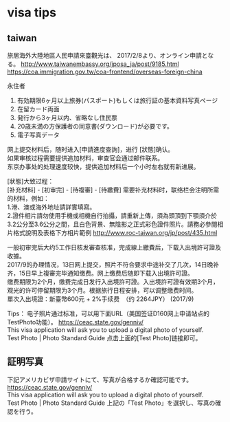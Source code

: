 visa tips
===

## taiwan

旅居海外大陸地區人民申請來臺觀光は、
2017/2/8より、オンライン申請となる。
http://www.taiwanembassy.org/jposa_ja/post/9185.html
https://coa.immigration.gov.tw/coa-frontend/overseas-foreign-china

永住者
1. 有効期限6ヶ月以上旅券(パスポート)もしくは旅行証の基本資料写真ページ
2. 在留カード両面
3. 発行から3ヶ月以内、省略なし住民票
4. 20歳未満の方保護者の同意書(ダウンロード)が必要です。
5. 電子写真データ

网上提交材料后，随时进入[申請進度查詢]，进行 [狀態]确认。  
如果审核过程需要提供追加材料，审查官会通过邮件联系。  
东京办事处的处理速度较快，提供追加材料后一个小时左右就有新进展。

 [狀態]大致过程：  
 [补充材料] - [初审完] - [待複審]  - [待繳費]
需要补充材料时，联络栏会注明所需的材料，例如：  
1.港、澳或海外地址請詳實填寫。   
2.證件相片請勿使用手機或相機自行拍攝，請重新上傳，須為頭頂到下顎須介於3.2公分至3.6公分之間，且白色背景、無陰影之正式彩色證件照片。請務必參閱相片格式說明及表格下方相片範例 http://www.roc-taiwan.org/jp/post/435.html

一般初审完后大约5工作日核发審查核准，完成線上繳費后，下载入出境許可證及收據。  
2017/9的办理情况，13日网上提交，照片不符合要求中途补交了几次，14日晚补齐，15日早上複審完毕通知缴费。网上缴费后随即下载入出境許可證。  
缴费期限为2个月，缴费完成日发行入出境許可證。入出境許可證有效期3个月，观光的许可停留期限为3个月。根据旅行日程安排，可以调整缴费时间。  
單次入出境證：新臺幣600元 + 2%手续费　（约 2264JPY）  (2017/9)

Tips：
电子照片通过标准，可以用下面URL（美国签证D160网上申请站点的TestPhoto功能）。
https://ceac.state.gov/genniv/  
This visa application will ask you to upload a digital photo of yourself.  
Test Photo | Photo Standard Guide
点击上面的[Test Photo]链接即可。

## 証明写真
下記アメリカビザ申請サイトにて、写真が合格するか確認可能です。  
https://ceac.state.gov/genniv/  
This visa application will ask you to upload a digital photo of yourself.  
Test Photo | Photo Standard Guide
上記の「Test Photo」を選択し、写真の確認を行う。
